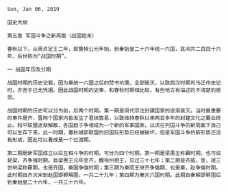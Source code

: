 `Sun, Jan 06, 2019`

`国史大纲`

`第五章 军国斗争之新局面（战国始末）`

`春秋以下，从周贞定王二年，即鲁悼公元年始，到秦始皇二十六年统一六国，其间共二百四十六年，后世称为“战国时期”。`

`一 战国年历及分期`

`战国时期的历史记载，因为秦统一六国之后的焚书坑儒，全部毁灭，以致西汉时期司马迁作史记时，亦苦于已无凭据。因此战国时期的史事，和春秋时期相比较，有些地方有描述的不清楚的感觉。`

`战国时期的历史可以分为前，后两个时期。第一期是周代宗法封建国家的逐渐衰灭。当时最重要的事件是齐，晋两个国家内皆发生了君统篡易，以致维持春秋以来两百多年的封建文化之霸业终止。和平联盟逐渐解散，各国趋于争相成为一个新的军事国家，以求在列国斗争的新局面下自己可以生存下来。此一时期，春秋城郭联盟的旧国际形势已经被破坏，但是军国斗争的新形势还没有形成，因此可以看成是一个过渡期。`

`第二期是新军国成立以后互相斗争的时期。可分为四个时期。第一期是梁惠王称霸时期，也可说是梁，齐争强时期。自梁惠王元年至齐，魏徐州相王，总过三十七年；第二期是齐威，宣，珉三世继梁称霸期，也是齐国，秦国争强时期；第三期为秦昭王继齐争强期，也是秦，赵争强时期。此时期自齐灭宋到赵国邯郸解围，一共二十九年；第四期为秦灭六国时期。此期自秦解邯郸围后到秦始皇二十六年，一共三十六年。`
